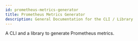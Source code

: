 ```yaml
---
id: prometheus-metrics-generator
title: Prometheus Metrics Generator
description: General Documentation for the CLI / Library
---
```


A CLI and a library to generate Prometheus metrics.
